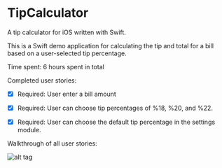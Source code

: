 TipCalculator
=============

A tip calculator for iOS written with Swift.

This is a Swift demo application for calculating the tip and total for a bill based on a user-selected tip percentage.

Time spent: 6 hours spent in total

Completed user stories:

 * [x] Required: User enter a bill amount
 * [x] Required: User can choose tip percentages of %18, %20, and %22.
 * [x] Required: User can choose the default tip percentage in the settings module.
 

Walkthrough of all user stories:

![alt tag](http://i.imgur.com/jVPkja5.gif)
